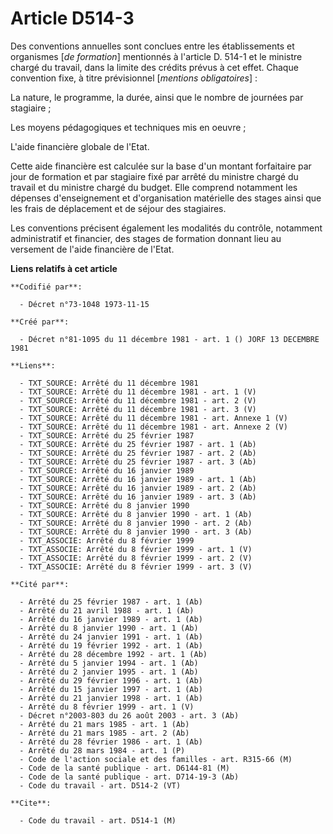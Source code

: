 # Article D514-3

Des conventions annuelles sont conclues entre les établissements et organismes [*de formation*] mentionnés à l'article D.
514-1 et le ministre chargé du travail, dans la limite des crédits prévus à cet effet. Chaque convention fixe, à titre
prévisionnel [*mentions obligatoires*] :

La nature, le programme, la durée, ainsi que le nombre de journées par stagiaire ;

Les moyens pédagogiques et techniques mis en oeuvre ;

L'aide financière globale de l'Etat.

Cette aide financière est calculée sur la base d'un montant forfaitaire par jour de formation et par stagiaire fixé par
arrêté du ministre chargé du travail et du ministre chargé du budget. Elle comprend notamment les dépenses d'enseignement et
d'organisation matérielle des stages ainsi que les frais de déplacement et de séjour des stagiaires.

Les conventions précisent également les modalités du contrôle, notamment administratif et financier, des stages de formation
donnant lieu au versement de l'aide financière de l'Etat.

**Liens relatifs à cet article**

	**Codifié par**:

	  - Décret n°73-1048 1973-11-15

	**Créé par**:

	  - Décret n°81-1095 du 11 décembre 1981 - art. 1 () JORF 13 DECEMBRE 1981

	**Liens**:

	  - TXT_SOURCE: Arrêté du 11 décembre 1981
	  - TXT_SOURCE: Arrêté du 11 décembre 1981 - art. 1 (V)
	  - TXT_SOURCE: Arrêté du 11 décembre 1981 - art. 2 (V)
	  - TXT_SOURCE: Arrêté du 11 décembre 1981 - art. 3 (V)
	  - TXT_SOURCE: Arrêté du 11 décembre 1981 - art. Annexe 1 (V)
	  - TXT_SOURCE: Arrêté du 11 décembre 1981 - art. Annexe 2 (V)
	  - TXT_SOURCE: Arrêté du 25 février 1987
	  - TXT_SOURCE: Arrêté du 25 février 1987 - art. 1 (Ab)
	  - TXT_SOURCE: Arrêté du 25 février 1987 - art. 2 (Ab)
	  - TXT_SOURCE: Arrêté du 25 février 1987 - art. 3 (Ab)
	  - TXT_SOURCE: Arrêté du 16 janvier 1989
	  - TXT_SOURCE: Arrêté du 16 janvier 1989 - art. 1 (Ab)
	  - TXT_SOURCE: Arrêté du 16 janvier 1989 - art. 2 (Ab)
	  - TXT_SOURCE: Arrêté du 16 janvier 1989 - art. 3 (Ab)
	  - TXT_SOURCE: Arrêté du 8 janvier 1990
	  - TXT_SOURCE: Arrêté du 8 janvier 1990 - art. 1 (Ab)
	  - TXT_SOURCE: Arrêté du 8 janvier 1990 - art. 2 (Ab)
	  - TXT_SOURCE: Arrêté du 8 janvier 1990 - art. 3 (Ab)
	  - TXT_ASSOCIE: Arrêté du 8 février 1999
	  - TXT_ASSOCIE: Arrêté du 8 février 1999 - art. 1 (V)
	  - TXT_ASSOCIE: Arrêté du 8 février 1999 - art. 2 (V)
	  - TXT_ASSOCIE: Arrêté du 8 février 1999 - art. 3 (V)

	**Cité par**:

	  - Arrêté du 25 février 1987 - art. 1 (Ab)
	  - Arrêté du 21 avril 1988 - art. 1 (Ab)
	  - Arrêté du 16 janvier 1989 - art. 1 (Ab)
	  - Arrêté du 8 janvier 1990 - art. 1 (Ab)
	  - Arrêté du 24 janvier 1991 - art. 1 (Ab)
	  - Arrêté du 19 février 1992 - art. 1 (Ab)
	  - Arrêté du 28 décembre 1992 - art. 1 (Ab)
	  - Arrêté du 5 janvier 1994 - art. 1 (Ab)
	  - Arrêté du 2 janvier 1995 - art. 1 (Ab)
	  - Arrêté du 29 février 1996 - art. 1 (Ab)
	  - Arrêté du 15 janvier 1997 - art. 1 (Ab)
	  - Arrêté du 21 janvier 1998 - art. 1 (Ab)
	  - Arrêté du 8 février 1999 - art. 1 (V)
	  - Décret n°2003-803 du 26 août 2003 - art. 3 (Ab)
	  - Arrêté du 21 mars 1985 - art. 1 (Ab)
	  - Arrêté du 21 mars 1985 - art. 2 (Ab)
	  - Arrêté du 28 février 1986 - art. 1 (Ab)
	  - Arrêté du 28 mars 1984 - art. 1 (P)
	  - Code de l'action sociale et des familles - art. R315-66 (M)
	  - Code de la santé publique - art. D6144-81 (M)
	  - Code de la santé publique - art. D714-19-3 (Ab)
	  - Code du travail - art. D514-2 (VT)

	**Cite**:

	  - Code du travail - art. D514-1 (M)
